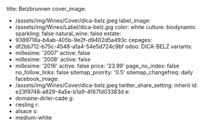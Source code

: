 title: Belzbrunnen
cover_image:
  - /assets/img/Wines/Cover/dica-belz.jpeg
label_image:
  - /assets/img/Wines/Label/dica-belz.jpg
color: white
culture: biodynamic
sparkling: false
natural_wine: false
estate:
  - 9389718a-b4ab-405b-9e2f-d9402d5a493c
cepages:
  - df2bb712-b75c-4548-a1a4-54e5d724c9bf
odoo: DICA-BELZ
variants:
  -
    millesime: '2007'
    active: false
  -
    millesime: '2008'
    active: false
  -
    millesime: '2016'
    active: false
    price: '23.99'
page_no_index: false
no_follow_links: false
sitemap_priority: '0.5'
sitemap_changefreq: daily
facebook_image:
  - /assets/img/Wines/Cover/dica-belz.jpeg
twitter_share_setting: inherit
id: e23f9748-a829-4a5e-b1a9-4f87fd03383d
e:
  - domaine-dirler-cade
g:
  - riesling
r:
  - alsace
s:
  - medium-white
